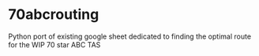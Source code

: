# 70abcrouting
Python port of existing google sheet dedicated to finding the optimal route for the WIP 70 star ABC TAS

